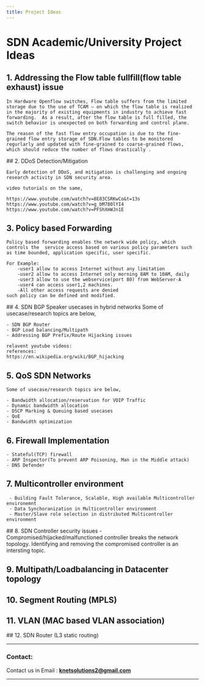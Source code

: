 ```yaml
---
title: Project Ideas
---
```


# SDN Academic/University Project Ideas

## 1.  Addressing the Flow table fullfill(flow table exhaust) issue 

	In Hardware Openflow switches, Flow table suffers from the limited storage due to the use of TCAM — on which the flow table is realized in the majority of existing equipments in industry to achieve fast forwarding.	As a result, after the flow table is full filled, the switch behavior is unexpected on both forwarding and control plane.

	The reason of the fast flow entry occupation is due to the fine-grained flow entry storage of SDN.Flow tables to be monitored regurlarly and updated with fine-grained to coarse-grained flows, which should reduce the number of flows drastically .


## 2. DDoS Detection/Mitigation

	Early detection of DDoS, and mitigation is challenging and ongoing research activity in SDN security area.

	video tutorials on the same,

	https://www.youtube.com/watch?v=8E83CSRKwCo&t=13s
	https://www.youtube.com/watch?v=g_bM780lYI4
	https://www.youtube.com/watch?v=PFShXmWJn1E



## 3. Policy based Forwarding

	Policy based forwarding enables the network wide policy, which controls the  service access based on various policy parameters such as time bounded, application specific, user specific.

	For Example:
    	-user1 allow to access Internet without any limitation
    	-user2 allow to access Internet only morning 8AM to 10AM, daily
    	-user3 allow to use the webservice(port 80) from WebServer-A 
    	-user4 can access user1,2 machines.
    	-All other access requests are denied
	such policy can be defined and modified.   


## 4. SDN BGP Speaker usecases in hybrid networks
	Some of usecase/research topics are below,
 
    - SDN BGP Router
   	- BGP Load balancing/Multipath
    - Addressing BGP Prefix/Route Hijacking issues

	relavent youtube videos:
	references:
	https://en.wikipedia.org/wiki/BGP_hijacking


## 5. QoS SDN Networks
	Some of usecase/research topics are below,

    - Bandwidth allocation/reservation for VOIP Traffic
    - Dynamic bandwidth allocation
    - DSCP Marking & Queuing based usecases
    - QoE
    - Bandwidth optimization


## 6. Firewall Implementation
    - Stateful(TCP) firewall
    - ARP Inspector(To prevent ARP Poisoning, Man in the Middle attack)
    - DNS Defender



## 7. Multicontroller environment
     - Building Fault Tolerance, Scalable, High available Multicontroller environemnt
     - Data Synchoranization in Multicontroller environment
     - Master/Slave role selection in distributed Multicontroller environment


## 8. SDN Controller security issues
	 - Compromised/hijacked/malfunctioned controller breaks the network topology.	  Identifying and removing the compromised controller is an intersting topic.
	 

## 9. Multipath/Loadbalancing in Datacenter topology

## 10. Segment Routing (MPLS)

## 11. VLAN (MAC based VLAN association)

## 12. SDN Router (L3 static routing)

---

### Contact:  

Contact us in Email : **knetsolutions2@gmail.com**

---
